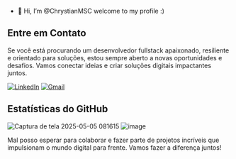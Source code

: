 - 👋 Hi, I’m @ChrystianMSC
welcome to my profile :)


## Entre em Contato

Se você está procurando um desenvolvedor fullstack apaixonado, resiliente e orientado para soluções, estou sempre aberto a novas oportunidades e desafios. Vamos conectar ideias e criar soluções digitais impactantes juntos.

[![LinkedIn](https://img.shields.io/badge/LinkedIn-0A66C2?style=for-the-badge&logo=linkedin&logoColor=white)](https://www.linkedin.com/in/chrystian-martins/)
[![Gmail](https://img.shields.io/badge/gmail-EA4335?style=for-the-badge&logo=gmail&logoColor=white)](mailto:chrystianmsc@gmail.com)

## Estatísticas do GitHub

![Captura de tela 2025-05-05 081615](https://github.com/user-attachments/assets/5376b013-e0d2-4923-9b85-2356a430437c)
![image](https://github.com/user-attachments/assets/e7c0ca36-ec3d-4c59-85cc-e13654d2b2e9)



Mal posso esperar para colaborar e fazer parte de projetos incríveis que impulsionam o mundo digital para frente. Vamos fazer a diferença juntos!
